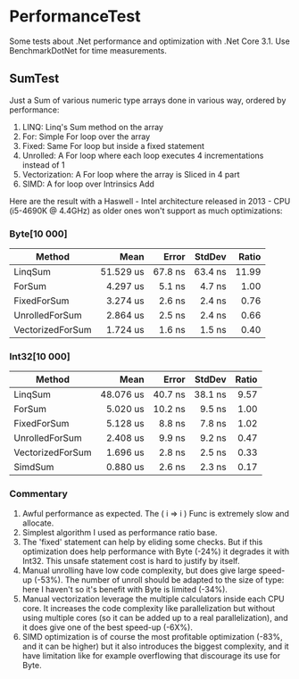 # PerformanceTest

Some tests about .Net performance and optimization with .Net Core 3.1. Use BenchmarkDotNet for time measurements.

## SumTest

Just a Sum of various numeric type arrays done in various way, ordered by performance:
1. LINQ: Linq's Sum method on the array
2. For: Simple For loop over the array
3. Fixed: Same For loop but inside a fixed statement
4. Unrolled: A For loop where each loop executes 4 incrementations instead of 1
5. Vectorization: A For loop where the array is Sliced in 4 part
6. SIMD: A for loop over Intrinsics Add

Here are the result with a Haswell - Intel architecture released in 2013 - CPU (i5-4690K @ 4.4GHz) as older ones won't support as much optimizations:

### Byte[10 000]
|           Method |      Mean |   Error |  StdDev | Ratio |
|----------------- |----------:|--------:|--------:|------:|
|          LinqSum | 51.529 us | 67.8 ns | 63.4 ns | 11.99 |
|           ForSum |  4.297 us |  5.1 ns |  4.7 ns |  1.00 |
|      FixedForSum |  3.274 us |  2.6 ns |  2.4 ns |  0.76 |
|   UnrolledForSum |  2.864 us |  2.5 ns |  2.4 ns |  0.66 |
| VectorizedForSum |  1.724 us |  1.6 ns |  1.5 ns |  0.40 |

### Int32[10 000]
|           Method |      Mean |   Error |  StdDev | Ratio |
|----------------- |----------:|--------:|--------:|------:|
|          LinqSum | 48.076 us | 40.7 ns | 38.1 ns |  9.57 |
|           ForSum |  5.020 us | 10.2 ns |  9.5 ns |  1.00 |
|      FixedForSum |  5.128 us |  8.8 ns |  7.8 ns |  1.02 |
|   UnrolledForSum |  2.408 us |  9.9 ns |  9.2 ns |  0.47 |
| VectorizedForSum |  1.696 us |  2.8 ns |  2.5 ns |  0.33 |
|          SimdSum |  0.880 us |  2.6 ns |  2.3 ns |  0.17 |

### Commentary
1. Awful performance as expected. The ( i => i ) Func is extremely slow and allocate.
2. Simplest algorithm I used as performance ratio base.
3. The 'fixed' statement can help by eliding some checks. But if this optimization does help performance with Byte (-24%) it degrades it with Int32. This unsafe statement cost is hard to justify by itself.
4. Manual unrolling have low code complexity, but does give large speed-up (-53%). The number of unroll should be adapted to the size of type: here I haven't so it's benefit with Byte is limited (-34%).
5. Manual vectorization leverage the multiple calculators inside each CPU core. It increases the code complexity like parallelization but without using multiple cores (so it can be added up to a real parallelization), and it does give one of the best speed-up (-6X%).
6. SIMD optimization is of course the most profitable optimization (-83%, and it can be higher) but it also introduces the biggest complexity, and it have limitation like for example overflowing that discourage its use for Byte.
